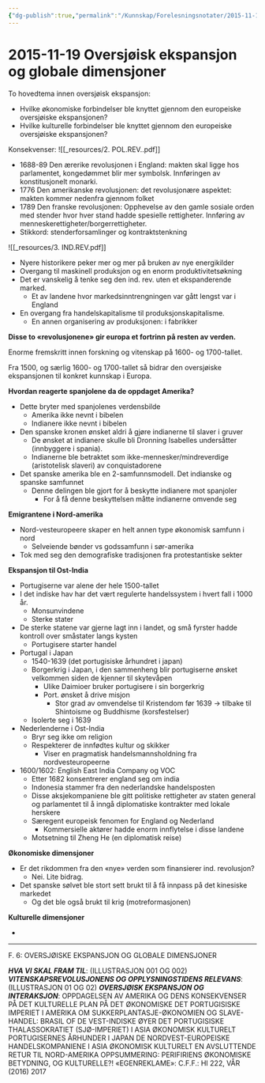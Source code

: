```yaml
---
{"dg-publish":true,"permalink":"/Kunnskap/Forelesningsnotater/2015-11-19 Oversjøisk ekspansjon og globale dimensjoner/","title":"2015-11-19 Oversjøisk ekspansjon og globale dimensjoner","tags":["historie","hi110","forelesning"]}
---
```



# 2015-11-19 Oversjøisk ekspansjon og globale dimensjoner
To hovedtema innen oversjøisk ekspansjon:

* Hvilke økonomiske forbindelser ble knyttet gjennom den europeiske oversjøiske ekspansjonen?
* Hvilke kulturelle forbindelser ble knyttet gjennom den europeiske oversjøiske ekspansjonen?

Konsekvenser:
![[_resources/2. POL.REV..pdf]]
* 1688-89 Den ærerike revolusjonen i England: makten skal ligge hos parlamentet, kongedømmet blir mer symbolsk. Innføringen av konstitusjonelt monarki.
* 1776 Den amerikanske revolusjonen: det revolusjonære aspektet: makten kommer nedenfra gjennom folket
* 1789 Den franske revolusjonen: Opphevelse av den gamle sosiale orden med stender hvor hver stand hadde spesielle rettigheter. Innføring av menneskerettigheter/borgerrettigheter.
* Stikkord: stenderforsamlinger og kontraktstenkning

![[_resources/3. IND.REV.pdf]]

* Nyere historikere peker mer og mer på bruken av nye energikilder
* Overgang til maskinell produksjon og en enorm produktivitetsøkning
* Det er vanskelig å tenke seg den ind. rev. uten et ekspanderende marked.
	* Et av landene hvor markedsinntrengningen var gått lengst var i England
* En overgang fra handelskapitalisme til produksjonskapitalisme.
	* En annen organisering av produksjonen: i fabrikker

**Disse to «revolusjonene» gir europa et fortrinn på resten av verden.**

Enorme fremskritt innen forskning og vitenskap på 1600- og 1700-tallet.

Fra 1500, og særlig 1600- og 1700-tallet så bidrar den oversjøiske ekspansjonen til konkret kunnskap i Europa.

**Hvordan reagerte spanjolene da de oppdaget Amerika?**

* Dette bryter med spanjolenes verdensbilde
	* Amerika ikke nevnt i bibelen
	* Indianere ikke nevnt i bibelen
* Den spanske kronen ønsket aldri å gjøre indianerne til slaver i gruver
	* De ønsket at indianere skulle bli Dronning Isabelles undersåtter (innbyggere i spania).
	* Indianerne ble betraktet som ikke-mennesker/mindreverdige (aristotelisk slaveri) av conquistadorene
* Det spanske amerika ble en 2-samfunnsmodell. Det indianske og spanske samfunnet
	* Denne delingen ble gjort for å beskytte indianere mot spanjoler
		* For å få denne beskyttelsen måtte indianerne omvende seg

**Emigrantene i Nord-amerika**

* Nord-vesteuropeere skaper en helt annen type økonomisk samfunn i nord
	* Selveiende bønder vs godssamfunn i sør-amerika
* Tok med seg den demografiske tradisjonen fra protestantiske sekter

**Ekspansjon til Ost-India**

* Portugiserne var alene der hele 1500-tallet
* I det indiske hav har det vært regulerte handelssystem i hvert fall i 1000 år.
	* Monsunvindene
	* Sterke stater
* De sterke statene var gjerne lagt inn i landet, og små fyrster hadde kontroll over småstater langs kysten
	* Portugisere starter handel
* Portugal i Japan
	* 1540-1639 (det portugisiske århundret i japan)
	* Borgerkrig i Japan, i den sammenheng blir portugiserne ønsket velkommen siden de kjenner til skytevåpen
		* Ulike Daimioer bruker portugisere i sin borgerkrig
		* Port. ønsket å drive misjon
			* Stor grad av omvendelse til Kristendom før 1639 -> tilbake til Shintoisme og Buddhisme (korsfestelser)
	* Isolerte seg i 1639 
* Nederlenderne i Ost-India
	* Bryr seg ikke om religion
	* Respekterer de innfødtes kultur og skikker
		* Viser en pragmatisk handelsmannsholdning fra nordvesteuropeerne
* 1600/1602: English East India Company og VOC
	* Etter 1682 konsentrerer england seg om india
	* Indonesia stammer fra den nederlandske handelsposten
	* Disse aksjekompaniene ble gitt politiske rettigheter av staten general og parlamentet til å inngå diplomatiske kontrakter med lokale herskere
	* Særegent europeisk fenomen for England og Nederland
		* Kommersielle aktører hadde enorm innflytelse i disse landene
	* Motsetning til Zheng He (en diplomatisk reise)

**Økonomiske dimensjoner**

* Er det rikdommen fra den «nye» verden som finansierer ind. revolusjon?
	* Nei. Lite bidrag.
* Det spanske sølvet ble stort sett brukt til å få innpass på det kinesiske markedet
	* Og det ble også brukt til krig (motreformasjonen)

**Kulturelle dimensjoner**

* 

* * *

F. 6: OVERSJØISKE EKSPANSJON OG GLOBALE DIMENSJONER

***HVA VI SKAL FRAM TIL***:
	(ILLUSTRASJON 001 OG 002)
***VITENSKAPSREVOLUSJONENS OG OPPLYSNINGSTIDENS RELEVANS***:
	(ILLUSTRASJON 01 OG 02)
***OVERSJØISK EKSPANSJON OG INTERAKSJON***:
	OPPDAGELSEN AV AMERIKA OG DENS KONSEKVENSER
	PÅ DET KULTURELLE PLAN
	PÅ DET ØKONOMISKE
	DET PORTUGISISKE IMPERIET I AMERIKA
OM SUKKERPLANTASJE-ØKONOMIEN OG SLAVE-HANDEL: BRASIL OF DE VEST-INDISKE ØYER
	DET PORTUGISISKE THALASSOKRATIET (SJØ-IMPERIET) I ASIA
	ØKONOMISK
	KULTURELT
	PORTUGISERNES ÅRHUNDER I JAPAN
	DE NORDVEST-EUROPEISKE HANDELSKOMPANIENE I ASIA
	ØKONOMISK
	KULTURELT
EN AVSLUTTENDE RETUR TIL NORD-AMERIKA
OPPSUMMERING: PERIFIRIENS ØKONOMISKE BETYDNING,
OG KULTURELLE?!
«EGENREKLAME»: C.F.F.: HI 222, VÅR (2016) 2017
